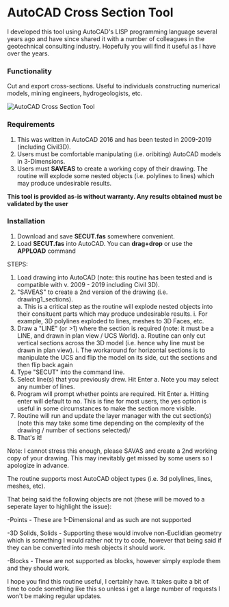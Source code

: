 # AutoCAD Cross Section Tool
I developed this tool using AutoCAD's LISP programming language several years ago and have since shared it with a number of colleagues in the geotechnical consulting industry. Hopefully you will find it useful as I have over the years.

### Functionality
Cut and export cross-sections. Useful to individuals constructing numerical models, mining engineers, hydrogeologists, etc.

![AutoCAD Cross Section Tool](https://github.com/akatragjini/autocad-cross_section_tool/blob/master/README/Example_1.gif)


### Requirements
1. This was written in AutoCAD 2016 and has been tested in 2009-2019 (including Civil3D).
2. Users must be comfortable manipulating (i.e. oribiting) AutoCAD models in 3-Dimensions.
3. Users must **SAVEAS** to create a working copy of their drawing. The routine will explode some nested objects (i.e. polylines to lines) which may produce undesirable results.

**This tool is provided as-is without warranty. Any results obtained must be validated by the user**

### Installation
1. Download and save **SECUT.fas** somewhere convenient. 
2. Load **SECUT.fas** into AutoCAD. You can **drag+drop** or use the **APPLOAD** command

STEPS:
1. Load drawing into AutoCAD (note: this routine has been tested and is compatible with v. 2009 - 2019 including Civil 3D).
2. "SAVEAS" to create a 2nd version of the drawing (i.e. drawing1_sections).    
a. This is a critical step as the routine will explode nested objects into their consituent parts which may produce undesirable results. 
i. For example, 3D polylines exploded to lines, meshes to 3D Faces, etc.
3. Draw a "LINE" (or >1) where the section is required (note: it must be a LINE, and drawn in plan view / UCS World).
a. Routine can only cut vertical sections across the 3D model (i.e. hence why line must be drawn in plan view).
i. The workaround for horizontal sections is to manipulate the UCS and flip the model on its side, cut the sections and then flip back again
4. Type "SECUT" into the command line.
5. Select line(s) that you previously drew. Hit Enter
a. Note you may select any number of lines.
5. Program will prompt whether points are required. Hit Enter
a. Hitting enter will default to no. This is fine for most users, the yes option is useful in some circumstances to make the section more visible.
6. Routine will run and update the layer manager with the cut section(s) (note this may take some time depending on the complexity of the drawing / number of sections selected)/
7. That's it!

Note: I cannot stress this enough, please SAVAS and create a 2nd working copy of your drawing. This may inevitably get missed by some users so I apologize in advance.

The routine supports most AutoCAD object types (i.e. 3d polylines, lines, meshes, etc). 

That being said the following objects are not (these will be moved to a seperate layer to highlight the issue):

-Points              - These are 1-Dimensional and as such are not supported
     
-3D Solids, Solids   - Supporting these would involve non-Euclidian geometry which is something I would rather not try to code,
                                however that being said if they can be converted into mesh objects it should work.
                                
-Blocks              - These are not supported as blocks, however simply explode them and they should work.

I hope you find this routine useful, I certainly have. It takes quite a bit of time to code something like this so unless i get a large
number of requests I won't be making regular updates.
       
